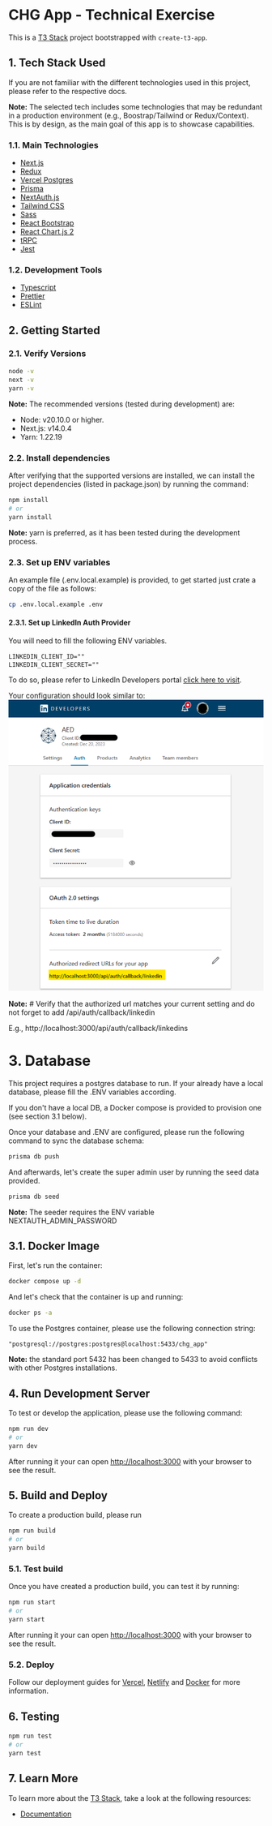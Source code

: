 # CHG App - Technical Exercise
This is a [T3 Stack](https://create.t3.gg/) project bootstrapped with `create-t3-app`.

## 1. Tech Stack Used
If you are not familiar with the different technologies used in this project, 
please refer to the respective docs.

**Note:** The selected tech includes some technologies that may be redundant
in a production environment (e.g., Boostrap/Tailwind or Redux/Context). 
This is by design, as the main goal of this app is to showcase capabilities.

### 1.1. Main Technologies
- [Next.js](https://nextjs.org)
- [Redux](https://redux.js.org)
- [Vercel Postgres](https://vercel.com/docs/storage/vercel-postgres)
- [Prisma](https://prisma.io)
- [NextAuth.js](https://next-auth.js.org)
- [Tailwind CSS](https://tailwindcss.com)
- [Sass](https://sass-lang.com)
- [React Bootstrap](https://react-bootstrap.github.io)
- [React Chart.js 2](https://react-chartjs-2.js.org)
- [tRPC](https://trpc.io)
- [Jest](https://jestjs.io)

### 1.2. Development Tools
- [Typescript](https://www.typescriptlang.org)
- [Prettier](https://prettier.io)
- [ESLint](https://eslint.org)


## 2. Getting Started

### 2.1. Verify Versions
```bash
node -v
next -v
yarn -v
```
**Note:** The recommended versions (tested during development) are:
- Node: v20.10.0 or higher.
- Next.js: v14.0.4
- Yarn: 1.22.19

### 2.2. Install dependencies
After verifying that the supported versions are installed, we can install
the project dependencies (listed in package.json) by running the command:
```bash
npm install
# or
yarn install
```
**Note:** yarn is preferred, as it has been tested during the development process.

### 2.3. Set up ENV variables
An example file (.env.local.example) is provided, to get started just crate
a copy of the file as follows:
```bash
cp .env.local.example .env
```

#### 2.3.1. Set up LinkedIn Auth Provider
You will need to fill the following ENV variables.
```dotenv
LINKEDIN_CLIENT_ID=""
LINKEDIN_CLIENT_SECRET=""
```
 To do so, please refer to
LinkedIn Developers portal 
[click here to visit](https://www.linkedin.com/developers/apps/).

Your configuration should look similar to:
![linkedin configuration](./README/auth-linked-config.png)

**Note:** # Verify that the authorized url matches your current setting and
do not forget to add /api/auth/callback/linkedin

E.g., http://localhost:3000/api/auth/callback/linkedins


# 3. Database
This project requires a postgres database to run. If your already have a local 
database, please fill the .ENV variables according.

If you don't have a local DB, a Docker compose is provided to provision one
(see section 3.1 below).

Once your database and .ENV are configured, please run the following command
to sync the database schema:
```bash
prisma db push
```

And afterwards, let's create the super admin user by running the 
seed data provided.
```bash
prisma db seed
```
**Note:** The seeder requires the ENV variable NEXTAUTH_ADMIN_PASSWORD

## 3.1. Docker Image
First, let's run the container:

```bash
docker compose up -d
```

And let's check that the container is up and running:
```bash
docker ps -a
```

To use the Postgres container, please use the following connection string:
```dotenv
"postgresql://postgres:postgres@localhost:5433/chg_app"
```
**Note:** the standard port 5432 has been changed to 5433 to avoid conflicts
with other Postgres installations.


## 4. Run Development Server
To test or develop the application, please use the following command:
```bash
npm run dev
# or
yarn dev
```
After running it your can open [http://localhost:3000](http://localhost:3000) 
with your browser to see the result.


## 5. Build and Deploy
To create a production build, please run
```bash
npm run build
# or
yarn build
```

### 5.1. Test build
Once you have created a production build, you can test it by running:
```bash
npm run start
# or
yarn start
```
After running it your can open [http://localhost:3000](http://localhost:3000) 
with your browser to see the result.

### 5.2. Deploy
Follow our deployment guides for 
[Vercel](https://create.t3.gg/en/deployment/vercel), 
[Netlify](https://create.t3.gg/en/deployment/netlify) 
and [Docker](https://create.t3.gg/en/deployment/docker) for more information.

## 6. Testing
```bash
npm run test
# or
yarn test
```

## 7. Learn More
To learn more about the [T3 Stack](https://create.t3.gg/), take a look at the following resources:
- [Documentation](https://create.t3.gg/)